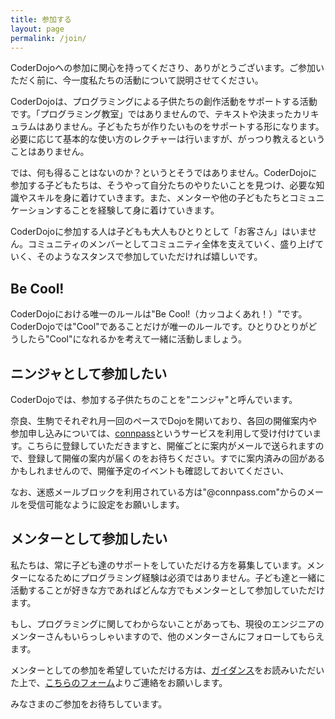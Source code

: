 ```yaml
---
title: 参加する
layout: page
permalink: /join/
---		
```

CoderDojoへの参加に関心を持ってくださり、ありがとうございます。ご参加いただく前に、今一度私たちの活動について説明させてください。

CoderDojoは、プログラミングによる子供たちの創作活動をサポートする活動です。「プログラミング教室」ではありませんので、テキストや決まったカリキュラムはありません。子どもたちが作りたいものをサポートする形になります。必要に応じて基本的な使い方のレクチャーは行いますが、がっつり教えるということはありません。

では、何も得ることはないのか？というとそうではありません。CoderDojoに参加する子どもたちは、そうやって自分たちのやりたいことを見つけ、必要な知識やスキルを身に着けていきます。また、メンターや他の子どもたちとコミュニケーションすることを経験して身に着けていきます。

CoderDojoに参加する人は子どもも大人もひとりとして「お客さん」はいません。コミュニティのメンバーとしてコミュニティ全体を支えていく、盛り上げていく、そのようなスタンスで参加していただければ嬉しいです。

## Be Cool!
CoderDojoにおける唯一のルールは"Be Cool!（カッコよくあれ！）"です。CoderDojoでは"Cool"であることだけが唯一のルールです。ひとりひとりがどうしたら"Cool"になれるかを考えて一緒に活動しましょう。

## ニンジャとして参加したい
CoderDojoでは、参加する子供たちのことを"ニンジャ"と呼んでいます。

奈良、生駒でそれぞれ月一回のペースでDojoを開いており、各回の開催案内や参加申し込みについては、[connpass](https://coderdojo-nara-ikoma.connpass.com/)というサービスを利用して受け付けています。こちらに登録していただきますと、開催ごとに案内がメールで送られますので、登録して開催の案内が届くのをお待ちください。すでに案内済みの回があるかもしれませんので、開催予定のイベントも確認しておいてください、

なお、迷惑メールブロックを利用されている方は"@connpass.com"からのメールを受信可能なように設定をお願いします。

## メンターとして参加したい
私たちは、常に子ども達のサポートをしていただける方を募集しています。メンターになるためにプログラミング経験は必須ではありません。子ども達と一緒に活動することが好きな方であればどんな方でもメンターとして参加していただけます。

もし、プログラミングに関してわからないことがあっても、現役のエンジニアのメンターさんもいらっしゃいますので、他のメンターさんにフォローしてもらえます。

メンターとしての参加を希望していただける方は、[ガイダンス](/mentor/guidance/)をお読みいただいた上で、[こちらのフォーム](https://docs.google.com/forms/d/e/1FAIpQLSe-jYF2vMdsfK-8EU_VHB3WiHUjU5Edytf90g8h8avQFuuTsg/viewform)よりご連絡をお願いします。

みなさまのご参加をお待ちしています。

